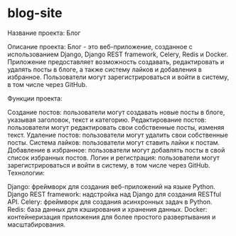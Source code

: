 # blog-site
Название проекта: Блог

Описание проекта:
Блог - это веб-приложение, созданное с использованием Django, Django REST framework, Celery, Redis и Docker. Приложение предоставляет возможность создавать, редактировать и удалять посты в блоге, а также систему лайков и добавления в избранное. Пользователи могут зарегистрироваться и войти в систему, в том числе через GitHub.

Функции проекта:

Создание постов: пользователи могут создавать новые посты в блоге, указывая заголовок, текст и категорию.
Редактирование постов: пользователи могут редактировать свои собственные посты, изменяя текст.
Удаление постов: пользователи могут удалить свои собственные посты.
Система лайков: пользователи могут ставить лайки к постам.
Добавление в избранное: пользователи могут добавлять посты в свой список избранных постов.
Логин и регистрация: пользователи могут зарегистрироваться и войти в систему, в том числе через GitHub.
Технологии:

Django: фреймворк для создания веб-приложений на языке Python.
Django REST framework: надстройка над Django для создания RESTful API.
Celery: фреймворк для создания асинхронных задач в Python.
Redis: база данных для кэширования и хранения данных.
Docker: контейнеризация приложения для более простого развертывания и масштабирования.
